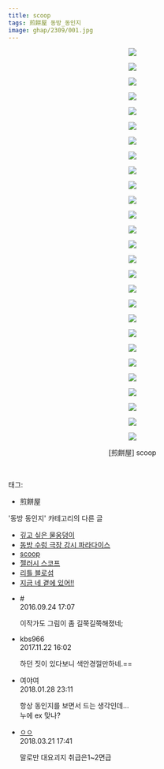 ```yaml
---
title: scoop
tags: 煎餅屋 동방_동인지
image: ghap/2309/001.jpg
---
```

<div class="article">
<p style="text-align: center; clear: none; float: none;"><img src="{{ site.nasurl }}/ghap/2309/001.jpg"/></p>
<p style="text-align: center; clear: none; float: none;"><img src="{{ site.nasurl }}/ghap/2309/002.jpg"/></p>
<p style="text-align: center; clear: none; float: none;"><img src="{{ site.nasurl }}/ghap/2309/003.jpg"/></p>
<p style="text-align: center; clear: none; float: none;"><img src="{{ site.nasurl }}/ghap/2309/004.jpg"/></p>
<p style="text-align: center; clear: none; float: none;"><img src="{{ site.nasurl }}/ghap/2309/005.jpg"/></p>
<p style="text-align: center; clear: none; float: none;"><img src="{{ site.nasurl }}/ghap/2309/006.jpg"/></p>
<p style="text-align: center; clear: none; float: none;"><img src="{{ site.nasurl }}/ghap/2309/007.jpg"/></p>
<p style="text-align: center; clear: none; float: none;"><img src="{{ site.nasurl }}/ghap/2309/008.jpg"/></p>
<p style="text-align: center; clear: none; float: none;"><img src="{{ site.nasurl }}/ghap/2309/009.jpg"/></p>
<p style="text-align: center; clear: none; float: none;"><img src="{{ site.nasurl }}/ghap/2309/010.jpg"/></p>
<p style="text-align: center; clear: none; float: none;"><img src="{{ site.nasurl }}/ghap/2309/011.jpg"/></p>
<p style="text-align: center; clear: none; float: none;"><img src="{{ site.nasurl }}/ghap/2309/012.jpg"/></p>
<p style="text-align: center; clear: none; float: none;"><img src="{{ site.nasurl }}/ghap/2309/013.jpg"/></p>
<p style="text-align: center; clear: none; float: none;"><img src="{{ site.nasurl }}/ghap/2309/014.jpg"/></p>
<p style="text-align: center; clear: none; float: none;"><img src="{{ site.nasurl }}/ghap/2309/015.jpg"/></p>
<p style="text-align: center; clear: none; float: none;"><img src="{{ site.nasurl }}/ghap/2309/016.jpg"/></p>
<p style="text-align: center; clear: none; float: none;"><img src="{{ site.nasurl }}/ghap/2309/017.jpg"/></p>
<p style="text-align: center; clear: none; float: none;"><img src="{{ site.nasurl }}/ghap/2309/018.jpg"/></p>
<p style="text-align: center; clear: none; float: none;"><img src="{{ site.nasurl }}/ghap/2309/019.jpg"/></p>
<p style="text-align: center; clear: none; float: none;"><img src="{{ site.nasurl }}/ghap/2309/020.jpg"/></p>
<p style="text-align: center; clear: none; float: none;"><img src="{{ site.nasurl }}/ghap/2309/021.jpg"/></p>
<p style="text-align: center; clear: none; float: none;"><img src="{{ site.nasurl }}/ghap/2309/022.jpg"/></p>
<p style="text-align: center; clear: none; float: none;"><img src="{{ site.nasurl }}/ghap/2309/023.jpg"/></p>
<p style="text-align: center; clear: none; float: none;"><img src="{{ site.nasurl }}/ghap/2309/024.jpg"/></p>
<p style="text-align: center; clear: none; float: none;"><img src="{{ site.nasurl }}/ghap/2309/025.jpg"/></p>
<p style="text-align: center; clear: none; float: none;"><img src="{{ site.nasurl }}/ghap/2309/026.jpg"/></p>
<p style="text-align: center; clear: none; float: none;"><img src="{{ site.nasurl }}/ghap/2309/027.jpg"/></p>
<p style="text-align: center; clear: none; float: none;">[煎餅屋] scoop</p>
<p><br/></p>
</div><div class="tagTrail">
<p>태그: </p>
<ul>
<li>煎餅屋</li>
</ul>
</div><div class="another">
<p>'동방 동인지' 카테고리의 다른 글</p>
<ul>
<li><a href="/2016-09-23-ghap_2311">깊고 싶은 물웅덩이</a></li>
<li><a href="/2016-09-23-ghap_2310">동방 수렁 극장 강시 파라다이스</a></li>
<li><a href="/2016-09-23-ghap_2309">scoop</a></li>
<li><a href="/2016-09-23-ghap_2308">젤러시 스코프</a></li>
<li><a href="/2016-09-23-ghap_2307">리틀 블로섬</a></li>
<li><a href="/2016-09-23-ghap_2306">지금 네 곁에 있어!!</a></li>
</ul>
</div><div class="cb_module cb_fluid">
<div class="cb_wrt cb_profile">
<div class="comment">
<ul>
<li class="cb_thumb_off" id="comment14812887">
<div class="cb_comment_area">
<div class="cb_info_area">
<div class="cb_section">
<span class="cb_nick_name">#</span>
</div>
<div class="cb_section">
<span class="cb_date">2016.09.24 17:07 </span>
</div>
</div>
<div class="cb_dsc_comment">
<p class="cb_dsc">
											이작가도 그림이 좀 길쭉길쭉해졌네;
										</p>
</div>
</div></li>
<li class="cb_thumb_off" id="comment15135140">
<div class="cb_comment_area">
<div class="cb_info_area">
<div class="cb_section">
<span class="cb_nick_name">kbs966</span>
</div>
<div class="cb_section">
<span class="cb_date">2017.11.22 16:02 </span>
</div>
</div>
<div class="cb_dsc_comment">
<p class="cb_dsc">
											하던 짓이 있다보니 색안경낄만하네.==
										</p>
</div>
</div></li>
<li class="cb_thumb_off" id="comment15185855">
<div class="cb_comment_area">
<div class="cb_info_area">
<div class="cb_section">
<span class="cb_nick_name">여야여</span>
</div>
<div class="cb_section">
<span class="cb_date">2018.01.28 23:11 </span>
</div>
</div>
<div class="cb_dsc_comment">
<p class="cb_dsc">
											항상 동인지를 보면서 드는 생각인데...<br/>
누에 ex 맞나? 
										</p>
</div>
</div></li>
<li class="cb_thumb_off" id="comment15223632">
<div class="cb_comment_area">
<div class="cb_info_area">
<div class="cb_section">
<span class="cb_nick_name"> <a href="http://http:/gggtttt" onclick="return openLinkInNewWindow(this)">ㅇㅇ</a></span>
</div>
<div class="cb_section">
<span class="cb_date">2018.03.21 17:41 </span>
</div>
</div>
<div class="cb_dsc_comment">
<p class="cb_dsc">
											말로만 대요괴지 취급은1~2면급
										</p>
</div>
</div></li>
</ul>
</div>
</div><!-- commentList close -->
</div>